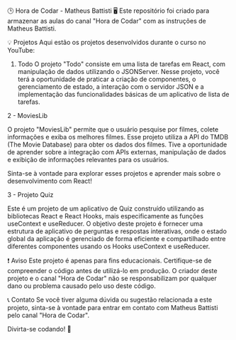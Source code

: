 🕒 Hora de Codar - Matheus Battisti 🖥️
Este repositório foi criado para armazenar as aulas do canal "Hora de Codar" com as instruções de Matheus Battisti.

💡 Projetos
Aqui estão os projetos desenvolvidos durante o curso no YouTube:

1. Todo
O projeto "Todo" consiste em uma lista de tarefas em React, com manipulação de dados utilizando o JSONServer. Nesse projeto, você terá a oportunidade de praticar a criação de componentes, o gerenciamento de estado, a interação com o servidor JSON e a implementação das funcionalidades básicas de um aplicativo de lista de tarefas.

2 - MoviesLib

O projeto "MoviesLib" permite que o usuário pesquise por filmes, colete informações e exiba os melhores filmes. Esse projeto utiliza a API do TMDB (The Movie Database) para obter os dados dos filmes. Tive a oportunidade de aprender sobre a integração com APIs externas, manipulação de dados e exibição de informações relevantes para os usuários.

Sinta-se à vontade para explorar esses projetos e aprender mais sobre o desenvolvimento com React!

3 - Projeto Quiz

Este é um projeto de um aplicativo de Quiz construído utilizando as bibliotecas React e React Hooks, mais especificamente as funções useContext e useReducer. O objetivo deste projeto é fornecer uma estrutura de aplicativo de perguntas e respostas interativas, onde o estado global da aplicação é gerenciado de forma eficiente e compartilhado entre diferentes componentes usando os Hooks useContext e useReducer.

❗ Aviso
Este projeto é apenas para fins educacionais. Certifique-se de compreender o código antes de utilizá-lo em produção. O criador deste projeto e o canal "Hora de Codar" não se responsabilizam por qualquer dano ou problema causado pelo uso deste código.

📞 Contato
Se você tiver alguma dúvida ou sugestão relacionada a este projeto, sinta-se à vontade para entrar em contato com Matheus Battisti pelo canal "Hora de Codar".

Divirta-se codando! 🎉

